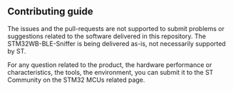 ## Contributing guide

The issues and the pull-requests are not supported to submit problems or suggestions related to the software delivered in this repository. The STM32WB-BLE-Sniffer is being delivered as-is, not necessarily supported by ST.

For any question related to the product, the hardware performance or characteristics, the tools, the environment, you can submit it to the ST Community on the STM32 MCUs related page.

